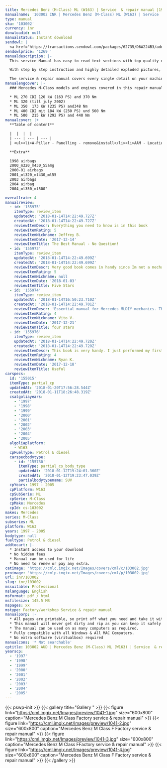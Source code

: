 ```yaml
---
title: Mercedes Benz (M-Class) ML (W163) | Service  & repair manual |1997 - 2005 | Petrol & diesel (duplicate) (duplicate) (duplicate) (duplicate) (duplicate)
manualname: '103002 INR | Mercedes Benz (M-Class) ML (W163) | Service  & repair manual |1997 - 2005 | Petrol & diesel '
type: manual
sku: '103002'
currency: inr
donwloadid: null
manualstatus: Instant download
sendowl: |
  <a href="https://transactions.sendowl.com/packages/62735/D6A224B3/add_to_cart" rel="nofollow"><img src="https://cml.imgix.net/Images/assets/add_to_cart.jpg" /></a><script type="text/javascript" src="https://transactions.sendowl.com/assets/sendowl.js" ></script>
sendowlprice: '1269 '
manualdescription: |-
  This service Manual has easy to read text sections with top quality diagrams and instructions. They are specifically written for the do it work as well as the experienced mechanic. 

  With step by step instruction and highly detailed exploded pictures, diagrams to show you how to complete the required job correctly, efficiently using. 

  The service & repair manual covers every single detail on your machine provides step-by-step instructions based on the complete disassembly of the machine. Comprehensive diagrams, in depth illustrations, and all the manufacturers specifications and technical information you will need is included.
manualengcover: |-
  ### Mercedes M-Class models and engines covered in this repair manual:

  * ML 270 CDI 120 kW (163 PS) and 370 Nm
  * ML 320 (till july 2002)
  * ML 350  173 KW (235 PS) and348 Nm 
  * ML 400 CDI mit 184 kW (250 PS) und 560 Nm
  * ML 500  215 kW (292 PS) and 440 Nm
manualcover: |+
  **Table of content**

  |  |  |  |
  | --- | --- | --- |
  | <ul><li>A-Pillar - Panelling - remove&install</li><li>AAM - Location-Task-design-function</li><li>Acoustic warnings -Function</li><li>Air Intake -cover - remove&install</li><li>air intake turbocharger</li>airbag safty</li><li>Assignment&cable connections of fuse blocks</li><li>auto trans</li><li>Battery - remove&install</li><li>Bench - bottom cover - remove&install</li><li>Bench - rear seat bearing - replace</li><li>Bench - remove&install</li><li>body electrical</li><li>bottom engine compartment paneling - remove&install</li><li>Brush Guard Removal MY98-01</li><li>Brush Guard Removal MY2002</li><li>Bumper - Facelift - Brush Guard Remove</li><li>Bumper - Facelift - Fog Lamps check</li><li>Bumper - Facelift - Fog Lamps Remove&install Bumper - Facelift - Headlamp adjustment</li><li>Bumper - Facelift - Rear Remove&install</li><li>Bumper - Headlamp cleaning System  - telescopic nozzle - location+task+design+func</li><li>Bumper - Headlamp cleaning System - Survey of Components - Location</li><li>Bumper - Headlamp cleaning System - Survey of Components</li><li>Bumper - Headlamp cleaning System - telescopic nozzle - Function</li><li>Bumper - Headlamp cleaning System - telescopic nozzle - remove&install</li><li>Bumper - Original - Brush Guard - Removal Bumper - Original - Front - remove&install</li><li>Bumper - Original - Rear - Remove&install (1)</li><li>Bumper - Original - Rear - remove&install</li><li>Bumper - Styling (AMG) - Fog Lamp - Remove&install</li><li>Bumper - Styling (AMG) - Fog Lamp Bulb - Remove&install</li><li>Bumper - Styling (AMG) - Front - Parktronic Remove&install</li><li>Bumper - Styling (AMG) - Front - remove&install</li><li>Bumper - Styling (AMG) - Rear - Parktronic Remove&install</li><li>Bumper - Styling (AMG) - Rear - Remove&install MY00-01</li><li>Bumper - Styling (AMG) - Rear - Remove&install MY02</li><li>Bumper Front Removal MY98-01</li><li>Bumper Front Removal MY2002</li><li>Bumper Rear Removal ML55</li><li>Bumper Rear Removal MY98-01 w Spare Wheel</li><li>Bumper Rear Removal MY98-01</li><li>Bumper Rear Removal MY2002 AMG</li><li>Bumper Rear Removal MY2002</li><li>CAN data lines test</li><li>CAN input resistance, testing electrical system of IC</li><li>caps for solenoid valve</li><li>Cardiagn.com.url</li><li>Center Console - (as of 01.09.01) - disassembly&assembly</li><li>Center Console - (as of 01.09.01) - front ashtray</li><li>Center Console - (as of 01.09.01) - gear shift lever cover - remove&install</li><li>Center Console - (as of 01.09.01) - rear air nozzle</li><li>Center Console - (as of 01.09.01) - rear ashtray</li><li>Center Console - (as of 01.09.01) - rear beverage holder 1</li><li>Center Console - (as of 01.09.01) - rear beverage holder 2</li><li>Center Console - (as of 01.09.01) - rear center console switch module</li><li>Center Console - (as of 01.09.01) - rear center console</li></li>Center Console - (as of 01.09.01) - switch group</li><li>Center Console - (up to 31.08.01) - disassembly&assembly</li><li>Center Console - (up to 31.08.01) - front ashtray housing</li><li>Center Console - (up to 31.08.01) - rear center section of console</li><li>Center Console - (up to 31.08.01) - switch group</li><li>Center Console - (up to 31.08.01) gear shift lever cover  - remove&install</li><li>Center Console - Armrest Lid - remove&install</li><li>Center Console - remove&install Center Shift modified</li><li>Centering sleeve - mounting Central Locking - Location of Components</li><li>Central Locking - Test of Actuators</li><li>Charge Air Cooler - remove&install (1)</li><li>Charge Air Cooler - remove&install</li><li>Charge indicator lamp, exterior lamp failure</li><li>charging</li><li>Check tires for damage & cracks</li><li>closing - function</li><li>Comand Software Service CD</li><li>Compass - Service Info</li><li>Control Buttons - Location, Task</li><li>Convenience control - function</li><li>Coolant - drain&pour Coolant - draining & pouring</li><li>Coolant - ML270CDI -Drain&fill</li><li>Coolant level switch</li><li>cover on bottom of rear seat - remove&install</li><li>crankshaft position sensor - DIY</li><li>crankshaft position sensor - remove&install</li><li>crankshaft position sensor</li><li>Cross Member - Front - remove&install</li><li>cylinder head - engine 112 - remove&install (1)</li><li>cylinder head - engine 112 - remove&install</li><li>Cylinder head cover trim - remove&install D-Pillar - Panelling - remove&install</li><li>Deletion of lever for shift lock cable ignition lock at transmission</li><li>Deletion shift lock cable ignition lock to transmission</li><li>Disconnecting Airbag Certificate</li><li>Display Instruments - Location,task,function</li><li>Display Instruments, Multifunction display function check IC</li><li>Displaying Coolant Level - as of 03.99</li><li>Displaying service - function Dome Lamp - Front - remove&install</li><li>Door - catch - remove&install</li><li>Door - Front - Handle - Exterior - Remove&Install</li><li>Door - Front - Liner - remove&install</li><li>Door - Front - Lock - adjusting</li><li>Door - Front - Lock - remove&install</li><li>Door - Front - Lock - service information - adjusting</li><li>Door - Front - Lock - service information - modifications</li><li>Door - Front - Mirror - adjustment motor - remove&install</li><li>Door - Front - Mirror - cover - remove&install</li><li>Door - Front - Mirror - glass - remove&install</li><li>Door - Front - Mirror - remove&install Door - Front - modifications</li><li>Door - Rear - Liner - remove&install</li><li>Door - Sill moulding - remove&install (1)</li><li>Door - Sill moulding - remove&install</li><li>Door Handle Removal - Front</li><li>Door Sill Moulding - remove&install Drain fuel</li><li>Draining Tirefit sealant out of tires</li><li>Drive Authorization Module - remove&install</li><li>EAM - Location-Task</li><li>EAM - Task</li><li>Easy Entry will not operate</li><li>electrical components</li><li>electrical system engine</li><li>Electronic Clock - Location, function</li><li>Empty tank if fuel pump is faulty</li><li>Engine - Oil and Filter change</li><li>engine compartment panelling - remove&install</li><li>Engine oil monitor function</li><li>Engine runs rough, surges or does not turn over</li><li>Engine sometimes fails to start (start error in IC)</li><li>engine timing engine</li><li>ESA - contents</li><li>Extended Activity Module (EAM) - remove&install</li><li>Extract oil</li></ul> | <ul><li>eed pressure valve Fog Lamps check MY2002</li><li>Fog Lamps Removal MY2002</li><li>Footwell - Right - Panelling - remove&install</li><li>Frame Paneling - Rear Roof - remove&install</li><li>Friction bearing in sun wheel or rear plant gear set converted to anti-friction bearing</li><li>front axle</li><li>Front Door Speakers in Mirror Triangle - remove&install</li><li>Fuel Cooler - ML270CDI - remove&install</li><li>Fuel Filler Flap - Locking Motor - remove&install (1)</li><li>Fuel Filler Flap - Locking Motor - remove&install</li><li>Fuel Filler Flap central locking motor - remove&install</li><li>Fuel Filter - replace ML270CDI</li><li>Fuel full-flow filter - ML270CDI remove&install</li><li>Fuel full-flow filter - remove&install</li><li>Fuel Guage not registering correctly after refueling</li><li>Fuel Level Sensor - ML270CDI remove&install</li><li>Fuel Lines - separate form engine Fuel Pump - faulty</li><li>Fuel Tank  - Capacity</li><li>Fuel Tank - emptying&filling</li><li>Fuel Tank - removing&installing</li><li>fuel tank pressure sensor (usa only) - remove&install</li><li>Fuel Vapor expansion reservoir - remove&install</li><li>fuses</li><li>general info</li><li>Glove Compartment - New - remove&install</li><li>Glove Compartment - Old - adjust lid</li><li>Glove Compartment - Old - lid - remove&install</li><li>Glove Compartment - Old - remove&install</li><li>Glove Compartment - Old (up to 31.08.99) - lid - disassembly&assembly</li><li>Hand Held Tester (HHT) - Location, Task</li><li>Hand Held Tester (HHT) connect & readout</li><li>Hand Held Tester (HHT) notes on previous knowledge IC</li><li>Headlamp adjustment MY2002</li><li>HHT interface test electrics IC</li><li>High oil consumption - blue smoke</li><li>High oil consumption</li><li>Hood - Adjust</li><li>Hood - alignment</li><li>Hood - control cable - remove&install</li><li>Hood - emblem - remove&install</li><li>Hood - Hinge - remove&install</li><li>Hood - hinge support - reinforce (left)</li><li>Hood - hinge support - reinforce (right)</li><li>Hood - Lock - as of (01.09.99) - remove&install</li><li>Hood - Lock - lubricate catch, hook, hinges</li><li>Hood - Lock - up tp (31.08.99) - remove&install</li><li>Hood - remove&install</li><li>Hood - struts - release gas</li><li>Hood - struts - remove&install</li><li>hvac manual</li><li>hvac</li><li>IC test of electrical system coolant level indicator</li><li>Index</li><li>Indicator - Warning Displays - function</li><li>Indicator - Warning messages displays - Function</li><li>Indicator - Warning messages triggered via CAN data buses - function</li><li>Indicator & Warning Signals triggered over direct lines</li><li>Information on Tires-Rims</li><li>inner clamp - detach & attach</li><li>Inside rearview Mirror - remove&install</li><li>Instrument Cluster - Bulbs - installing bulbs</li><li>Instrument Cluster - Bulbs - Remove & Install</li><li>Instrument Cluster - Bulbs - removing bulbs</li><li>Instrument Cluster - Housing - Remove & Install</li><li>Instrument Cluster - Location of Components - 01</li><li>Instrument Cluster - Remove & Install</li><li>Instrument Cluster - Testing electrical system IC</li><li>Instrument Cluster (IC) - Diagnosis Troubleshooting</li><li>Instrument Cluster Block Diagram</li><li>Instrument CLuster indicates oil sensor defective, level below min</li><li>Instrument Panel - Bottom Section - Remove&Install</li><li>Instrument Panel - Center Section - Remove&Install</li><li>Instrument Panel - Combination Switch - Remove&Install</li><li>Instrument Panel - Cover below (left) - remove&install</li><li>Instrument Panel - Cover below (right) - 1 - remove&install</li><li>Instrument Panel - Cover below (right) - 2 - remove&install</li><li>Instrument Panel - Heater,Ventilation switch - ( as of 01.09.01) Remove&Install</li><li>Instrument Panel - Heater,Ventilation switch - ( up to 31.08.01) Remove&Install</li><li>Instrument Panel - panel carrier - remove&install</li><li>Instrument Panel - Parktronic Display - Remove&Install</li><li>Instrument Panel - Passenger Airbag - Remove&Install</li><li>Instrument Panel - Remove&Install</li><li>Instrument Panel - Ticking Noise</li><li>Intake air temperature sensor - remove&install</li><li>interior equipment Lifting - pit lift or Workshop jack</li><li>Liquid Crystal Display</li><li>location of components</li><li>Luggage Floor Covering - remove&install</li><li>Magnet in Oil Pan</li><li>mbcodes</li><li>my05</li><li>Noise Encapsulation - Front - remove&install</li><li>Noise encapsulation - Modify</li><li>Noise encapsulation - remove&install</li><li>Note on Self Locking Nuts & Bolts</li><li>OBD2 Connector Pinout</li><li>Oil consumption too high</li><li>Oil drain plug on torque converter</li><li>Oil Filter element - replace & drain oil filter</li><li>Oil Filter element - replace & drain oil</li><li>Oil leak out of drain opening - left side of engine (cyl 6)</li><li>Oil Pan and Overflow tube modified</li><li>Oil Sensor - function</li><li>Oil Sensor - Location,task,design,function</li><li>Oil Sensor - position</li><li>Oils - Multigrade (sheet 229.3)</li><li>opening - popup - function</li><li>Outside Door Rearview Mirror - Covering - remove&install</li><li>Outside Door Rearview Mirror - Covering (up to 31.08.01) - remove&install</li><li>Outside Door Rearview Mirror - Mirror Glass - remove&install</li><li>Outside Temperature display - Location,function</li><li>Overhead control Panel - popup,sliding roof  - remove&install</li><li>Overhead control Panel - remove&install</li></ul> | <ul><li>Quartz - Location,Function</li><li>rack and pinion steering - remove & install</li><li>Radiator -  ML320 -  electric fan - remove&install</li><li>Radiator -  ML320 - remove&install</li><li>Radiator - Electric Fan - remove&install</li><li>Radiator - Install&remove</li><li>Radio - remove&install</li><li>Raising or jacking up vehicle</li><li>Rear Roof Frame Panelling - remove&install (1)</li><li>Rear Roof Frame Panelling - remove&install</li><li>remove oil from cooling&heating system Replace Spark plugs</li><li>Replace Tire</li><li>Retrofit fender flares</li><li>Retrofiting rings for child seat restraint attachments</li><li>Roof Paneling - modify for handle & clamping strap mounts - 02</li><li>Roof Paneling - modify for handle & clamping strap mounts</li><li>rubber boot - check & replace</li><li>Seal on popup roof gutter loosens</li><li>Seat - Front - Adjustment - Control module - Remove&Install</li><li>Seat - Front - Adjustment - Switch - Remove&Install</li><li>Seat - Front - Backrest - Remove&Install</li><li>Seat - Front - Backrest - Shell - Remove&Install</li><li>Seat - Front - Cover - Backrest  Remove Seat - Front - Cover - Cushion - Remove&Install</li><li>Seat - Front - Frame Trim - Remove&Install</li><li>Seat - Front - Memory - function</li><li>Seat - Front - Motor - Backrest - Remove&Install</li><li>Seat - Front - Motor - Group - Remove&Install</li><li>Seat - Front - Remove&Install</li><li>Seat - Rear - Covers -  bottom - remove&install</li><li>Seat - Rear - Cushion cover - remove&install</li><li>Seat - Rear - Cushion frame - remove&install</li><li>Seat - Rear - Folding - lock mechanism - remove&install</li><li>Seat - Rear - Tilting - remove&install</li><li>Seat Belt - 3rd row - remove&install</li><li>Seat Belt - Front - belt buckle - remove&install</li><li>Seat Belt - Front - w emergeny tensioning retractor - remove&install</li><li>Seat Belt - Rear - 01 remove&install</li><li>Seat Belt - Rear - belt buckle - 01 - remove&install</li><li>Seat Belt - Rear - belt buckle - 02 - remove&install</li><li>Seat Belt - Rear - belt buckle - 03 - remove&install</li><li>Seat Belt - Rear - belt buckle - remove&install</li><li>Seat Belt - Rear - center - 01 - remove&install</li><li>Seat Belt - Rear - center - remove&install</li><li>Seat Belt - Rear - remove&install</li><li>Service Info - Bowden Cables</li><li>Service Info - Fuel tank leaks</li><li>Service Info - Procedure when tank is filled with incorrect fuel</li><li>Service Info - reverse child seat - airbag immobilization</li><li>Service Information - Oil Sludge</li><li>Sliding - Popup - Function</li><li>Spare Wheel Cover - AMG - install&remove</li><li>Spare Wheel Cover - ML55 - remove&install (1)</li><li>Spare Wheel Cover - ML55 - remove&install</li><li>speed control</li><li>Star Diagnosis - connect & readout - 01</li><li>Star Diagnosis - connect & readout</li><li>Star Diagnosis - procedural schematic starter</li><li>Steering lock switch testing electrical system of IC</li><li>Steering Wheel - Airbag - (up to 31.08.01) - remove&install</li><li>Steering Wheel - contact spiral - remove&install</li><li>Steering Wheel - remove&install Stepper Motor</li><li>Strainer for modulating pressure and shift pressure control solenoid valve</li><li>Strainer in inlet to converter lock-up control solenoid valve</li><li>Styling Package - Cutting Tool</li><li>Styling Package - Prepare Body</li><li>Styling Package - Prepare detachable body components</li><li>Styling Package - Separate detachable body components</li><li>suspension</li><li>Synchronizing Sliding-popup roof - function</li><li>Thickness of Friction and Steel disks K3 changed</li><li>Thickness of steel plates of B1,K1, and K2 modified</li><li>tie rod - inner - with axial joint - remove&install</li><li>Tie rod - Pressing out and attaching track rod joint at steering knuckle</li><li>Tie Rod - remove&install</li><li>tie rod and drag link joint - checking for play & checking ribber boots</li><li>Tirefit puncture sealing compund - check expiry date</li><li>Tirefit tire sealant</li><li>trim panel - charge air distribution - 611 engine</li><li>trim panel - charge air distribution - 612 engine</li><li>trim panel - charge air distribution - 613 engine</li><li>Trip Computer - Compass Location</li><li>Trip Computer - Compass Purpose</li><li>Trip Computer - Design.jpg (1)</li><li>Trip Computer - Design.jpg</li><li>Trip Computer - Location, Task</li><li>Trip Computer - LocationTaskDesign</li><li>Trip Computer - remove&install</li><li>Trip Computer - Task</li><li>troubleshooting - instruments controlled directly - IC</li><li>troubleshooting - instruments controlled via CAN - IC</li><li>V60 In-Vehicle Operation Guide</li><li>V60 Programming Bulletin</li><li>Video System - Retrofit</li><li>viscosity classes of engines oils (Car engines)</li><li>viscous fan clutch - remove&install</li><li>Warning Buzzer function Check IC</li><li>Wheel sensor - remove&install</li><li>Wheels - Balancing</li><li>Wheels - condition of rim</li><li>Wheels - remove&install (rotate if necessary)</li><li>Wind noise at outside mirror</li><li>Wiper - Arms - remove&install</li><li>Wiper - System - remove&install</li><li>wiring</li></ul> |

  **Extra**

  1998 airbags
  2000_m320_m430_55amg
  2000-01 airbags
  2001_ml320_ml430_ml55
  2003 airbags
  2004 airbag
  2004_ml350_ml500"

overallrate: 4
manualreview:
  - id: '155975'
    itemType: review_item
    updatedAt: '2018-01-14T14:22:49.727Z'
    createdAt: '2018-01-14T14:22:49.727Z'
    reviewItemDescr: Everything you need to know is in this book
    reviewItemRating: 5
    reviewItemNickname: Jeffrey B.
    reviewItemDate: '2017-12-14'
    reviewItemTitle: The Best Manual - No Question!
  - id: '155973'
    itemType: review_item
    updatedAt: '2018-01-14T14:22:49.699Z'
    createdAt: '2018-01-14T14:22:49.699Z'
    reviewItemDescr: Very good book comes in handy since Im not a mechanic I've learned a ton about this car and how its functioning. The added pictures help to visualize what your reading about and make sense out of it. Would definelty recommend it to any Mercedes ML  owner who wants to get to know their vehicle and do some of the work on it themselves.
    reviewItemRating: 5
    reviewItemNickname: null
    reviewItemDate: '2018-01-03'
    reviewItemTitle: Five Stars
  - id: '155974'
    itemType: review_item
    updatedAt: '2018-01-14T16:50:23.710Z'
    createdAt: '2018-01-14T14:22:49.701Z'
    reviewItemDescr: 'Essential manual for Mercedes MLDIY mechanics. The plot is a bit dull, but the pictures are interesting.'
    reviewItemRating: 4
    reviewItemNickname: Vito V.
    reviewItemDate: '2017-12-21'
    reviewItemTitle: four stars
  - id: '155976'
    itemType: review_item
    updatedAt: '2018-01-14T14:22:49.720Z'
    createdAt: '2018-01-14T14:22:49.720Z'
    reviewItemDescr: This book is very handy. I just performed my first oil change with it. The directions are clear and straighforward. Thank you
    reviewItemRating: 4
    reviewItemNickname: Ryan K.
    reviewItemDate: '2017-12-18'
    reviewItemTitle: Useful
carspecs:
  id: '155015'
  itemType: partial_cp
  updatedAt: '2018-01-20T17:56:28.544Z'
  createdAt: '2018-01-11T18:26:48.319Z'
  csalgoliayears:
    - '1997'
    - '1998'
    - '1999'
    - '2000'
    - '2001'
    - '2002'
    - '2003'
    - '2004'
    - '2005'
  algoliaplatform:
    - W163
  cpFuelType: Petrol & diesel
  carspecbodytype:
    - id: '155730'
      itemType: partial_cs_body_type
      updatedAt: '2018-01-12T19:24:01.360Z'
      createdAt: '2018-01-12T19:23:47.039Z'
      partialbodytypename: SUV
  cpYears: 1997 - 2005
  cpPlatform: W163
  cpSubSerie: ML
  cpSerie: M-Class
  cpMake: Mercedes
  cpId: cs-103002
makes: Mercedes
series: M-Class
subseries: ML
platform: W163
years: 1997 - 2005
bodytype: null
fueltype: Petrol & diesel
addtocart: |-
  * Instant access to your download
  * No hidden fees
  * Manual can be used for life
  * No need to renew or pay any extra.
catimage: 'https://cmlc.imgix.net/Images/covers/cml/c/103002.jpg'
proimage: 'https://cmlp.imgix.net/Images/covers/cml/p/103002.jpg'
url: inr/103002
slug: inr/103002
mssuitable: Professional
mslanguage: English
msformat: pdf / html
msfilesize: 145.5 MB
mspages: xx
mstype: Factory/workshop Service & repair manual
manualporp: |-
  * All pages are printable, so print off what you need and take it with you into the garage or workshop
  * This manual will never get dirty and rip as you can keep it safely on your PC and print the pages you need in matter of seconds.
  * The manual can be used on as many computers as required.
  * Fully compatible with all Windows & All MAC Computers.
  * No extra software (viritualbox) required
manualcons: '* Not searchable'
cptitle: 103002 AUD | Mercedes Benz (M-Class) ML (W163) | Service  & repair manual |1997 - 2005 | Petrol & diesel
yearscp:
  - '1997'
  - '1998'
  - '1999'
  - '2000'
  - '2001'
  - '2002'
  - '2003'
  - '2004'
  - '2005'
---
```


{{< pswp-init >}}
{{< gallery title="Gallery " >}}
{{< figure link="https://cml.imgix.net/Images/preview/1041-1.jpg" size="600x800" caption="Mercedes Benz M Class Factory service & repair manual" >}}
{{< figure link="https://cml.imgix.net/Images/preview/1041-2.jpg" size="600x800" caption="Mercedes Benz M Class F Factory service & repair manual" >}}
{{< figure link="https://cml.imgix.net/Images/preview/1041-3.jpg" size="600x800" caption="Mercedes Benz M Class FFactory service & repair manual" >}}
{{< figure link="https://cml.imgix.net/Images/preview/1041-4.jpg" size="600x800" caption="Mercedes Benz M Class F Factory service & repair manual" >}}
{{< /gallery >}}